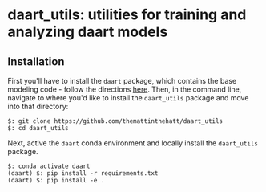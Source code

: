 # daart_utils: utilities for training and analyzing daart models

## Installation

First you'll have to install the `daart` package, which contains the base modeling code - follow the 
directions [here](https://github.com/themattinthehatt/daart).
Then, in the command line, navigate to where you'd like to install the `daart_utils` package and move 
into that directory:
```
$: git clone https://github.com/themattinthehatt/daart_utils
$: cd daart_utils
```

Next, active the `daart` conda environment and locally install the `daart_utils` package.

```
$: conda activate daart
(daart) $: pip install -r requirements.txt
(daart) $: pip install -e .
```
